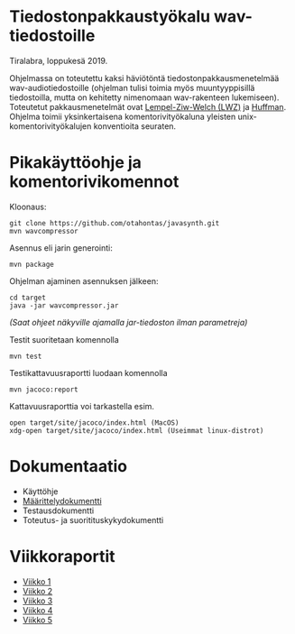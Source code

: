 # Tiedostonpakkaustyökalu wav-tiedostoille

Tiralabra, loppukesä 2019.

Ohjelmassa on toteutettu kaksi häviötöntä tiedostonpakkausmenetelmää wav-audiotiedostoille (ohjelman tulisi toimia myös muuntyyppisillä tiedostoilla, mutta on kehitetty nimenomaan wav-rakenteen lukemiseen). Toteutetut pakkausmenetelmät ovat [Lempel-Ziw-Welch (LWZ)](https://en.wikipedia.orga/wiki/Lempel–Ziv–Welch) ja [Huffman](https://en.wikipedia.org/wiki/Huffman_coding). Ohjelma toimii yksinkertaisena komentorivityökaluna yleisten unix-komentorivityökalujen konventioita seuraten. 

# Pikakäyttöohje ja komentorivikomennot

Kloonaus:
```
git clone https://github.com/otahontas/javasynth.git
mvn wavcompressor
```

Asennus eli jarin generointi:
```
mvn package
```

Ohjelman ajaminen asennuksen jälkeen:
```
cd target
java -jar wavcompressor.jar
```
*(Saat ohjeet näkyville ajamalla jar-tiedoston ilman parametreja)*

Testit suoritetaan komennolla
```
mvn test
```

Testikattavuusraportti luodaan komennolla
```
mvn jacoco:report
```

Kattavuusraporttia voi tarkastella esim.
```
open target/site/jacoco/index.html (MacOS)
xdg-open target/site/jacoco/index.html (Useimmat linux-distrot)
```


# Dokumentaatio
- Käyttöhje
- [Määrittelydokumentti](dokumentaatio/maarittelydokumentti.md)
- Testausdokumentti
- Toteutus- ja suoritituskykydokumentti

# Viikkoraportit
- [Viikko 1](dokumentaatio/raportit/viikko1.md)
- [Viikko 2](dokumentaatio/raportit/viikko2.md)
- [Viikko 3](dokumentaatio/raportit/viikko3.md)
- [Viikko 4](dokumentaatio/raportit/viikko4.md)
- [Viikko 5](dokumentaatio/raportit/viikko5.md)

